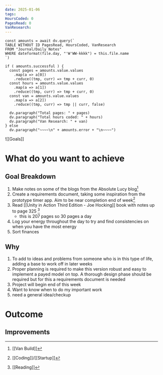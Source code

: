 ```yaml
---
date: 2025-01-06
tags: 
HoursCoded: 0
PagesRead: 0
VanResearch:
---
```

```dataviewjs
const amounts = await dv.query(`
TABLE WITHOUT ID PagesRead, HoursCoded, VanResearch
FROM "Journal/Daily Notes"
WHERE dateformat(file.day, "'W'WW-kkkk") = this.file.name
`)

if ( amounts.successful ) {
  const pages = amounts.value.values
    .map(a => a[0])
    .reduce((tmp, curr) => tmp + curr, 0)
  const hours = amounts.value.values
    .map(a => a[1])
    .reduce((tmp, curr) => tmp + curr, 0)
  const van = amounts.value.values
    .map(a => a[2])
    .reduce((tmp, curr) => tmp || curr, false)

  dv.paragraph("Total pages: " + pages)
  dv.paragraph("Total hours coded: " + hours)
  dv.paragraph("Van Research: " + van)
} else
  dv.paragraph("~~~~\n" + amounts.error + "\n~~~~")

```

![[Goals]]
# What do you want to achieve
## Goal Breakdown
1. Make notes on some of the blogs from the Absolute Lucy blog[^1]
2. Create a requirements document, taking some inspiration from the prototype timer app. Aim to be near completion end of week[^2]
3. Read [[Unity in Action Third Edition - Joe Hocking]] book with notes up to page 325 [^3]
	- this is 207 pages so 30 pages a day
4. Log your energy throughout the day to try and find consistencies on when you have the most energy
5. Sort finances
## Why
1. To add to ideas and problems from someone who is in this type of life, adding a base to work off in later weeks 
2. Proper planning is required to make this version robust and easy to implement a payed model on top. A thorough design phase should be required but for this a requirements document is needed
3. Project will begin end of this week
4. Want to know when to do my important work
5. need a general idea/checkup 
# Outcome
## Improvements
[^1]: [[Van Build]]
[^2]: [[Coding]]/[[Startup]]
[^3]: [[Reading]]